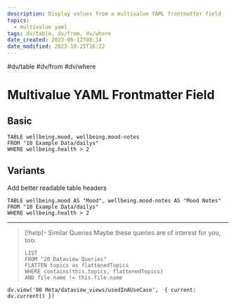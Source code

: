 ```yaml
---
description: Display values from a multivalue YAML frontmatter field
topics:
  - multivalue yaml
tags: dv/table, dv/from, dv/where
date_created: 2023-06-12T08:14
date_modified: 2023-10-25T16:22
---
```


#dv/table #dv/from #dv/where

# Multivalue YAML Frontmatter Field

## Basic

```dataview
TABLE wellbeing.mood, wellbeing.mood-notes
FROM "10 Example Data/dailys"
WHERE wellbeing.health > 2
```

## Variants

Add better readable table headers

```dataview
TABLE wellbeing.mood AS "Mood", wellbeing.mood-notes AS "Mood Notes"
FROM "10 Example Data/dailys"
WHERE wellbeing.health > 2
```

---

<!-- === end of query page ===  -->

> [!help]- Similar Queries
> Maybe these queries are of interest for you, too:
>
> ```dataview
> LIST
> FROM "20 Dataview Queries"
> FLATTEN topics as flattenedTopics
> WHERE contains(this.topics, flattenedTopics)
> AND file.name != this.file.name
> ```

```dataviewjs
dv.view('00 Meta/dataview_views/usedInAUseCase',  { current: dv.current() })
```
